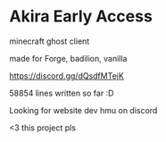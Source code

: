 # Akira Early Access
minecraft ghost client

made for Forge, badilion, vanilla

https://discord.gg/dQsdfMTejK

58854 lines written so far :D

Looking for website dev hmu on discord



<3 this project pls
